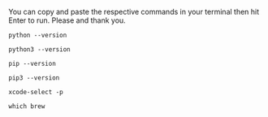 You can copy and paste the respective commands in your terminal then hit Enter to run. Please and thank you.

`python --version`

`python3 --version`

`pip --version`

`pip3 --version`

`xcode-select -p`

`which brew`
